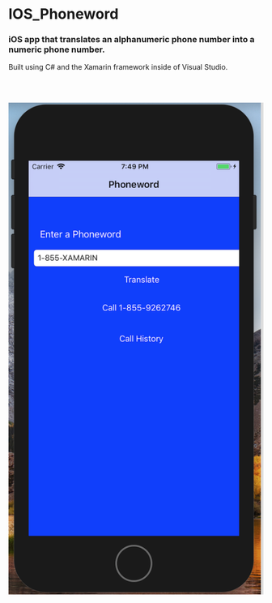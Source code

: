 # IOS_Phoneword

### iOS app that translates an alphanumeric phone number into a numeric phone number.
Built using C# and the Xamarin framework inside of Visual Studio.

<br><br>

![Alt text](iPhone_Phoneword.png?raw=true "Title")
